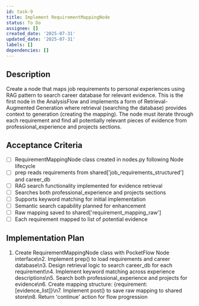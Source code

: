 ```yaml
---
id: task-9
title: Implement RequirementMappingNode
status: To Do
assignee: []
created_date: '2025-07-31'
updated_date: '2025-07-31'
labels: []
dependencies: []
---
```


## Description

Create a node that maps job requirements to personal experiences using RAG pattern to search career database for relevant evidence. This is the first node in the AnalysisFlow and implements a form of Retrieval-Augmented Generation where retrieval (searching the database) provides context to generation (creating the mapping). The node must iterate through each requirement and find all potentially relevant pieces of evidence from professional_experience and projects sections.
## Acceptance Criteria

- [ ] RequirementMappingNode class created in nodes.py following Node lifecycle
- [ ] prep reads requirements from shared['job_requirements_structured'] and career_db
- [ ] RAG search functionality implemented for evidence retrieval
- [ ] Searches both professional_experience and projects sections
- [ ] Supports keyword matching for initial implementation
- [ ] Semantic search capability planned for enhancement
- [ ] Raw mapping saved to shared['requirement_mapping_raw']
- [ ] Each requirement mapped to list of potential evidence

## Implementation Plan

1. Create RequirementMappingNode class with PocketFlow Node interface\n2. Implement prep() to load requirements and career database\n3. Design retrieval logic to search career_db for each requirement\n4. Implement keyword matching across experience descriptions\n5. Search both professional_experience and projects for evidence\n6. Create mapping structure: {requirement: [evidence_list]}\n7. Implement post() to save raw mapping to shared store\n8. Return 'continue' action for flow progression
